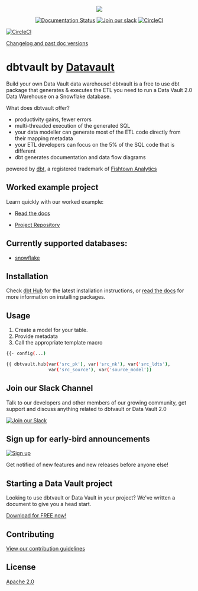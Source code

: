 <p align="center">
  <img src="https://user-images.githubusercontent.com/25080503/65772647-89525700-e132-11e9-80ff-12ad30a25466.png">
</p>

<p align="center">
  <a href="https://dbtvault.readthedocs.io/en/stable/?badge=stable"><img
    src="https://readthedocs.org/projects/dbtvault/badge/?version=stable" 
    alt="Documentation Status"
  /></a>
  <a href="https://join.slack.com/t/dbtvault/shared_invite/enQtODY5MTY3OTIyMzg2LWJlZDMyNzM4YzAzYjgzYTY0MTMzNTNjN2EyZDRjOTljYjY0NDYyYzEwMTlhODMzNGY3MmU2ODNhYWUxYmM2NjA"><img
    src="https://img.shields.io/badge/Slack-Join-yellow?style=flat&logo=slack" 
    alt="Join our slack"
  /></a>
  <a href="https://circleci.com/gh/Datavault-UK/dbtvault-dev"><img
    src="https://circleci.com/gh/Datavault-UK/dbtvault-dev.svg?style=shield" 
    alt="CircleCI"
  /></a>
</p>

[![CircleCI]()]()

[Changelog and past doc versions](https://dbtvault.readthedocs.io/en/latest/changelog/stable)

# dbtvault by [Datavault](https://www.data-vault.co.uk)

Build your own Data Vault data warehouse! dbtvault is a free to use dbt package that generates & executes the ETL you need to run a Data Vault 2.0 Data Warehouse on a Snowflake database.

What does dbtvault offer?
- productivity gains, fewer errors
- multi-threaded execution of the generated SQL
- your data modeller can generate most of the ETL code directly from their mapping metadata
- your ETL developers can focus on the 5% of the SQL code that is different
- dbt generates documentation and data flow diagrams

powered by [dbt](https://www.getdbt.com/), a registered trademark of [Fishtown Analytics](https://www.fishtownanalytics.com/)

## Worked example project

Learn quickly with our worked example:

- [Read the docs](https://dbtvault.readthedocs.io/en/latest/worked_example/we_worked_example/)

- [Project Repository](https://github.com/Datavault-UK/snowflakeDemo)

## Currently supported databases:

- [snowflake](https://www.snowflake.com/about/)

## Installation

Check [dbt Hub](https://hub.getdbt.com/datavault-uk/dbtvault/latest/) for the latest installation instructions, 
or [read the docs](https://docs.getdbt.com/docs/building-a-dbt-project/package-management/) for more information on installing packages.

## Usage

1. Create a model for your table.
2. Provide metadata
3. Call the appropriate template macro

```bash
{{- config(...)                                                           -}}

{{ dbtvault.hub(var('src_pk'), var('src_nk'), var('src_ldts'),
                var('src_source'), var('source_model'))                    }}
```

## Join our Slack Channel

Talk to our developers and other members of our growing community, get support and discuss anything related to dbtvault or Data Vault 2.0

[![Join our Slack](https://img.shields.io/badge/Slack-Join-yellow?style=flat&logo=slack)](https://join.slack.com/t/dbtvault/shared_invite/enQtODY5MTY3OTIyMzg2LWJlZDMyNzM4YzAzYjgzYTY0MTMzNTNjN2EyZDRjOTljYjY0NDYyYzEwMTlhODMzNGY3MmU2ODNhYWUxYmM2NjA)

## Sign up for early-bird announcements 

[![Sign up](https://img.shields.io/badge/Email-Sign--up-blue)](https://www.data-vault.co.uk/dbtvault/)

Get notified of new features and new releases before anyone else!

## Starting a Data Vault project 

Looking to use dbtvault or Data Vault in your project? We've written a document to give you a head start.

<a href="https://www.data-vault.co.uk/using-dbtvault-in-datavault-project-download/">Download for FREE now! </a>

## Contributing
[View our contribution guidelines](CONTRIBUTING.md)

## License
[Apache 2.0](LICENSE.md)
